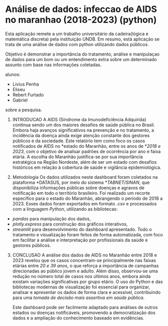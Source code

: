# Análise de dados: infeccao de AIDS no maranhao (2018-2023) (python)

Esta aplicação remete a um trabalho universitário da cadeira(lógica e matemática discreta) pela instituição UNDB.
Em resumo, está aplicação se trata de uma análise de dados com python utilizando dados públicos.

Objetivo é demonstrar a importância do tratamento, análise e manipulaçao de dados para um bom ou um entendimento extra sobre um determinado assunto com base nas informações coletadas.

alunos: 
  - Livius Penha
  - Eliseu
  - Rebert Furtado
  - Gabriel



sobre a pesquisa.
1. INTRODUCAO
    A AIDS (Síndrome da Imunodeficiência Adquirida) continua sendo um dos maiores desafios de saúde pública no Brasil.  Embora haja avanços significativos na prevenção e no tratamento, a incidência da doença ainda exige atenção constante dos gestores públicos e da sociedade. Este relatório tem como foco os casos notificados de AIDS no *estado do Maranhão, entre os anos de **2018 e 2023*, com o objetivo de analisar padrões de ocorrência por ano e faixa etária.  A escolha do Maranhão justifica-se por sua importância estratégica na Região Nordeste, além de ser um estado com desafios históricos em relação à cobertura de saúde e vigilância epidemiológica.

2. Metodologia
    Os dados utilizados neste dashboard foram coletados na plataforma *DATASUS, por meio do sistema **TABNET/SINAN*, que disponibiliza informações públicas sobre doenças e agravos de notificação em todo o território brasileiro.
Foi realizado um recorte específico para o estado do Maranhão, abrangendo o período de 2018 a 2023. 
Esses dados foram exportados em formato .csv e processados com a linguagem *Python*, utilizando as bibliotecas:
- *pandas* para manipulação dos dados,
- *plotly.express* para construção dos gráficos interativos,
- *streamlit* para desenvolvimento do dashboard apresentado.
Todo o tratamento e visualização foram feitos de forma automatizada, com foco em facilitar a análise e interpretação por profissionais da saúde e gestores públicos.

3. CONCLUSAO
     A análise dos dados de AIDS no Maranhão entre 2018 e 2023 revelou que os casos concentram-se principalmente nas faixas etárias entre *20 e 39 anos*, o que reforça a importância de campanhas direcionadas ao público jovem e adulto. Além disso, observou-se uma redução no número total de casos nos últimos anos, embora ainda existam variações significativas por grupo etário. O uso do Python e das bibliotecas modernas de visualização foi essencial para organizar, analisar e apresentar os dados de forma clara e acessível, contribuindo para uma *tomada de decisão mais assertiva em saúde pública*.

    Este dashboard pode ser facilmente adaptado para análises de outros estados ou doenças notificáveis, promovendo a democratização dos dados e a ampliação do conhecimento baseado em evidências.
